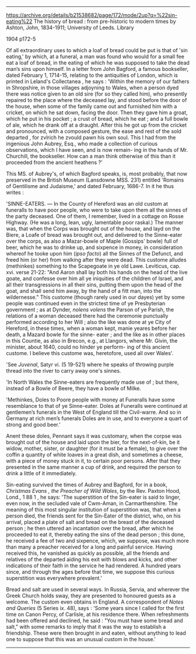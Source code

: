 

---
https://archive.org/details/b21538682/page/172/mode/2up?q=%22sin-eating%22
The history of bread : from pre-historic to modern times
by Ashton, John, 1834-1911; University of Leeds. Library

1904
p172-5


Of all extraordinary uses to which a loaf of bread could be put is that of 'sin eating,' by which, at a funeral, a man was found who would for a small fee eat a loaf of bread, in the eating of which he was supposed to take the dead man’s sins upon himself. In a letter from John Bagford, a famous bookseller, dated February 1, 1714-15, relating to the antiquities of London, which is printed in Leland's Collectanea , he says : 'Within the memory of our fathers in Shropshire, in those villages adjoyning to Wales, when a person dyed there was notice given to an old sire (for so they called him), who presently repaired to the place where the deceased lay, and stood before the door of the house, when some of the family came out and furnished him with a cricket, on which he sat down, facing the door. Then they gave him a groat, which he put in his pocket ; a crust of bread, which he eat ; and a full bowle of ale, which he drank off at a draught. After this he got up from the cricket and pronounced, with a composed gesture, the ease and rest of the sold departed , for zvlrich he zvould pawn his own soul. This I had from the ingenious John Aubrey, Esq., who made a collection of curious observations, which I have seen, and is now remain- ing in the hands of Mr. Churchill, the bookseller. How can a man think otherwise of this than it proceeded from the ancient heathens ?'

This MS. of Aubrey's, of which Bagford speaks, is, most probably, that now preserved in the British Museum (Lansdowne MSS. 231) entitled 'Romains of Gentilisme and Judaisme,' and dated February, 1686-7. In it he thus writes :

'SlNNE-EATERS. — In the County of Hereford was an old custom at funeralls to have poor people, who were to take upon them all the sinnes of the party deceased. One of them, I remember, lived in a cottage on Rosse Highway. (He was a long, lean, ugly, lamentable poor raskal.) The manner was, that when the Corps was brought out of the house, and layd on the Biere, a Loafe of bread was brought out, and delivered to the Sinne-eater over the corps, as also a Mazar-bowle of Maple (Gossips' bowle) full of beer, which he was to drinke up, and sixpence in money, in consideration whereof he tooke upon him (*ipso facto*) all the Sinnes of the Defunct, and freed him (or her) from walking after they were dead. This custome alludes (methinkes) something to the Scapegoate in ye old Lawe. Leviticus, cap. xvi. verse 21-22: "And Aaron shall lay both his hands on the head of the live goate, and confesse over him all ye iniquities of the children of Israel, and all their transgressions in all their sins, putting them upon the head of the goat, and shall send him away, by the hand of a fitt man, into the wildernesse." This custome (though rarely used in our dayes) yet by some people was continued even in the strictest time of ye Presbyterian government ; as at Dynder, *nolens volens* the Parson of ye Parish, the relations of a woman deceased there had the ceremonie punctually performed according to her Will ; also the like was done at ye City of Hereford, in these times, when a woman kept, manie yeares before her death, a Mazard bowle for the sinne- eater ; and the like as in other places in this Countie, as also in Brecon, e.g., at Llangors, where Mr. Givin, the minister, about 1640, could no hinder ye perform- ing of this ancient custome. I believe this custome was, heretofore, used all over Wales'.

'See *Juvenal*, Satyr vi. (5 19-521) where he speaks of throwing purple thread into the river to carry away one's sinnes.

'In North Wales the Sinne-eaters are frequently made use of ; but there, instead of a Bowle of Beere, they have a bowle of Milke.

'Methinkes, Doles to Poore people with money at Funeralls have some resemblance to that of ye Sinne-eater. Doles at Funeralls were continued at gentlemen’s funerals in the West of England till the Civil-warre. And so in Germany at rich men’s funerals Doles are in use, and to everyone a quart of strong and good beer.'

Anent these doles, Pennant says it was customary, when the corpse was brought out of the house and laid upon the bier, for the next-of-kin, be it widow, mother, sister, or daughter (for it must be a female), to give over the coffin a quantity of white loaves in a great dish, and sometimes a cheese, with a piece of money stuck in it, to certain poor persons. After that they presented in the same manner a cup of drink, and required the person to drink a little of it immediately.

Sin-eating survived the times of Aubrey and Bagford, for in a book, *Christmas Evans , the Preacher of Wild Wales*, by the Rev. Paxton Hood, Lond., 1 88 1 , he says: 'The superstition of the Sin-eater is said to linger, even now, in the secluded vale of Cwm-Aman, in Carmarthenshire. The meaning of this most singular institution of superstition was, that when a person died, the friends sent for the Sin-Eater of the district, who, on his arrival, placed a plate of salt and bread on the breast of the deceased person ; he then uttered an incantation over the bread, after which he proceeded to eat it, thereby eating the sins of the dead person ; this done, he received a fee of two and sixpence, which, we suppose, was much more than many a preacher received for a long and painful service. Having received this, he vanished as quickly as possible, all the friends and relatives of the departed aiding his exit with blows and kicks, and other indications of their faith in the service he had rendered. A hundred years since, and through the ages before that time, we suppose this curious superstition was everywhere prevalent.'

Bread and salt are used in several ways. In Russia, Servia, and wherever the Greek Church holds sway, they are presented to honoured guests as a welcome. The custom even obtains in England. A correspondent of *Notes and Queries* (5 Series ix. 48), says : 'Some years since I called for the first time on Canon Percy, of Carlisle, at his residence there. When refreshments had been offered and declined, he said : "You must have some bread and salt," with some remarks to imply that it was the way to establish a friendship. These were then brought in and eaten, without anything to lead one to suppose that this was an unusual custom in the house.'

---


